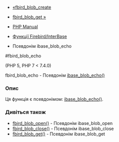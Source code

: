 - [«fbird_blob_create](function.fbird-blob-create.md)
- [fbird_blob_get »](function.fbird-blob-get.md)

- [PHP Manual](index.md)
- [Функції Firebird/InterBase](ref.ibase.md)
- Псевдонім ibase_blob_echo

#fbird_blob_echo

(PHP 5, PHP 7 \< 7.4.0)

fbird_blob_echo - Псевдонім
[ibase_blob_echo()](function.ibase-blob-echo.md)

### Опис

Ця функція є псевдонімом:
[ibase_blob_echo()](function.ibase-blob-echo.md).

### Дивіться також

- [fbird_blob_open()](function.fbird-blob-open.md) - Псевдонім
ibase_blob_open
- [fbird_blob_close()](function.fbird-blob-close.md) - Псевдонім
ibase_blob_close
- [fbird_blob_get()](function.fbird-blob-get.md) - Псевдонім
ibase_blob_get

